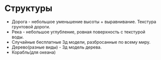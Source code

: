 # Структуры

* Дорога - небольшое уменьшение высоты + выравнивание. Текстура грунтовой дороги.
* Река - небольшое углубление, ровная поверхность с текстурой воды.
* Случайные бесплатные 3д модели, разбросанные по всему миру.
* Дерево(разные виды) - 3д модель дерева.
* Корабль(для океана)